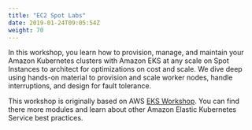 ```yaml
---
title: "EC2 Spot Labs"
date: 2019-01-24T09:05:54Z
weight: 70
---
```


In this workshop, you learn how to provision, manage, and maintain your Amazon Kubernetes 
clusters with Amazon EKS at any scale on Spot Instances to architect for optimizations on cost and scale. 
We dive deep using hands-on material to provision and scale worker nodes, handle 
interruptions, and design for fault tolerance.

This workshop is originally based on AWS [EKS Workshop](https://eksworkshop.com/). You can find 
there more modules and learn about other Amazon Elastic Kubernetes Service best practices.


